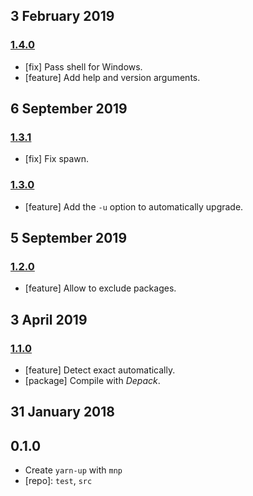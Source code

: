 ## 3 February 2019

### [1.4.0](https://github.com/artdecocode/yarn-up/compare/v1.3.1...v1.4.0)

- [fix] Pass shell for Windows.
- [feature] Add help and version arguments.

## 6 September 2019

### [1.3.1](https://github.com/artdecocode/yarn-up/compare/v1.3.0...v1.3.1)

- [fix] Fix spawn.

### [1.3.0](https://github.com/artdecocode/yarn-up/compare/v1.2.0...v1.3.0)

- [feature] Add the `-u` option to automatically upgrade.

## 5 September 2019

### [1.2.0](https://github.com/artdecocode/yarn-up/compare/v1.1.0...v1.2.0)

- [feature] Allow to exclude packages.

## 3 April 2019

### [1.1.0](https://github.com/artdecocode/yarn-up/compare/v1.0.0...v1.1.0)

- [feature] Detect exact automatically.
- [package] Compile with _Depack_.

## 31 January 2018

## 0.1.0

- Create `yarn-up` with `mnp`
- [repo]: `test`, `src`